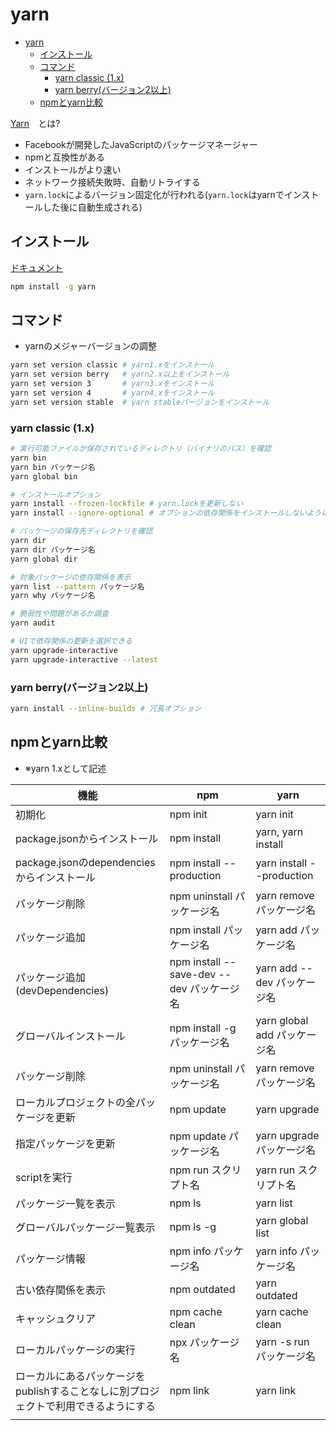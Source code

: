 # yarn

- [yarn](#yarn)
  - [インストール](#インストール)
  - [コマンド](#コマンド)
    - [yarn classic (1.x)](#yarn-classic-1x)
    - [yarn berry(バージョン2以上)](#yarn-berryバージョン2以上)
  - [npmとyarn比較](#npmとyarn比較)

[Yarn](https://www.wakuwakubank.com/posts/307-javascript-yarn/)　とは?

- Facebookが開発したJavaScriptのパッケージマネージャー
- npmと互換性がある
- インストールがより速い
- ネットワーク接続失敗時、自動リトライする
- `yarn.lock`によるバージョン固定化が行われる(`yarn.lock`はyarnでインストールした後に自動生成される)

## インストール

[ドキュメント](https://classic.yarnpkg.com/en/docs/cli/install)

```sh
npm install -g yarn
```

## コマンド

- yarnのメジャーバージョンの調整

```sh
yarn set version classic # yarn1.xをインストール
yarn set version berry   # yarn2.x以上をインストール
yarn set version 3       # yarn3.xをインストール
yarn set version 4       # yarn4.xをインストール
yarn set version stable  # yarn stableバージョンをインストール
```

### yarn classic (1.x)

```sh
# 実行可能ファイルが保存されているディレクトリ（バイナリのパス）を確認
yarn bin
yarn bin パッケージ名
yarn global bin

# インストールオプション
yarn install --frozen-lockfile # yarn.lockを更新しない
yarn install --ignore-optional # オプションの依存関係をインストールしないようにする

# パッケージの保存先ディレクトリを確認
yarn dir
yarn dir パッケージ名
yarn global dir

# 対象パッケージの依存関係を表示
yarn list --pattern パッケージ名
yarn why パッケージ名

# 脆弱性や問題があるか調査
yarn audit

# UIで依存関係の更新を選択できる
yarn upgrade-interactive
yarn upgrade-interactive --latest


```

### yarn berry(バージョン2以上)

```sh
yarn install --inline-builds # 冗長オプション

```

## npmとyarn比較

- ※yarn 1.xとして記述

| 機能 | npm | yarn |
| -- | -- | -- |
| 初期化 | npm init | yarn init |
| package.jsonからインストール | npm install | yarn, yarn install |
| package.jsonのdependenciesからインストール | npm install --production | yarn install --production |
| パッケージ削除 | npm uninstall パッケージ名 | yarn remove パッケージ名 |
| パッケージ追加 | npm install パッケージ名 | yarn add パッケージ名 |
| パッケージ追加(devDependencies) | npm install --save-dev --dev パッケージ名 | yarn add --dev パッケージ名 |
| グローバルインストール | npm install -g パッケージ名 | yarn global add パッケージ名 |
| パッケージ削除 | npm uninstall パッケージ名 | yarn remove パッケージ名 |
| ローカルプロジェクトの全パッケージを更新 | npm update | yarn upgrade |
| 指定パッケージを更新 | npm update パッケージ名 | yarn upgrade パッケージ名 |
| scriptを実行 | npm run スクリプト名 | yarn run スクリプト名 |
| パッケージ一覧を表示 | npm ls | yarn list |
| グローバルパッケージ一覧表示 | npm ls -g | yarn global list |
| パッケージ情報 | npm info パッケージ名 | yarn info パッケージ名 |
| 古い依存関係を表示 | npm outdated | yarn outdated |
| キャッシュクリア | npm cache clean | yarn cache clean |
| ローカルパッケージの実行 | npx パッケージ名 | yarn -s run パッケージ名 |
| ローカルにあるパッケージをpublishすることなしに別プロジェクトで利用できるようにする | npm link | yarn link |
|  |  |  |
